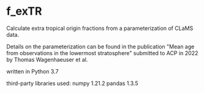 # f_exTR
Calculate extra tropical origin fractions from a parameterization of CLaMS data.

Details on the parameterization can be found in the publication "Mean age from observations in the lowermost stratosphere" submitted to ACP in 2022 by Thomas Wagenhaeuser et al.

written in Python 3.7

third-party libraries used:
numpy 1.21.2
pandas 1.3.5
